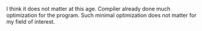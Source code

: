 I think it does not matter at this age. Compiler already done much optimization for the program. Such minimal optimization does not matter for my field of interest.
